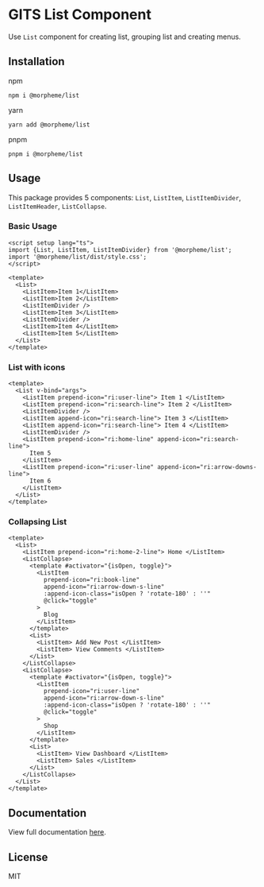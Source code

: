 # GITS List Component

Use `List` component for creating list, grouping list and creating menus.

## Installation

npm

```
npm i @morpheme/list
```

yarn

```
yarn add @morpheme/list
```

pnpm

```
pnpm i @morpheme/list
```

## Usage

This package provides 5 components: `List`, `ListItem`, `ListItemDivider`, `ListItemHeader`, `ListCollapse`.

### Basic Usage

```vue
<script setup lang="ts">
import {List, ListItem, ListItemDivider} from '@morpheme/list';
import '@morpheme/list/dist/style.css';
</script>

<template>
  <List>
    <ListItem>Item 1</ListItem>
    <ListItem>Item 2</ListItem>
    <ListItemDivider />
    <ListItem>Item 3</ListItem>
    <ListItemDivider />
    <ListItem>Item 4</ListItem>
    <ListItem>Item 5</ListItem>
  </List>
</template>
```

### List with icons

```vue
<template>
  <List v-bind="args">
    <ListItem prepend-icon="ri:user-line"> Item 1 </ListItem>
    <ListItem prepend-icon="ri:search-line"> Item 2 </ListItem>
    <ListItemDivider />
    <ListItem append-icon="ri:search-line"> Item 3 </ListItem>
    <ListItem append-icon="ri:search-line"> Item 4 </ListItem>
    <ListItemDivider />
    <ListItem prepend-icon="ri:home-line" append-icon="ri:search-line">
      Item 5
    </ListItem>
    <ListItem prepend-icon="ri:user-line" append-icon="ri:arrow-downs-line">
      Item 6
    </ListItem>
  </List>
</template>
```

### Collapsing List

```vue
<template>
  <List>
    <ListItem prepend-icon="ri:home-2-line"> Home </ListItem>
    <ListCollapse>
      <template #activator="{isOpen, toggle}">
        <ListItem
          prepend-icon="ri:book-line"
          append-icon="ri:arrow-down-s-line"
          :append-icon-class="isOpen ? 'rotate-180' : ''"
          @click="toggle"
        >
          Blog
        </ListItem>
      </template>
      <List>
        <ListItem> Add New Post </ListItem>
        <ListItem> View Comments </ListItem>
      </List>
    </ListCollapse>
    <ListCollapse>
      <template #activator="{isOpen, toggle}">
        <ListItem
          prepend-icon="ri:user-line"
          append-icon="ri:arrow-down-s-line"
          :append-icon-class="isOpen ? 'rotate-180' : ''"
          @click="toggle"
        >
          Shop
        </ListItem>
      </template>
      <List>
        <ListItem> View Dashboard </ListItem>
        <ListItem> Sales </ListItem>
      </List>
    </ListCollapse>
  </List>
</template>
```

## Documentation

View full documentation [here](https://gits-ui.web.app/?path=/story/components-listgroup--basic-list).

## License

MIT
